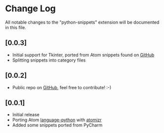 # Change Log
All notable changes to the "python-snippets" extension will be documented in this file.

## [0.0.3]
- Initial support for Tkinter, ported from Atom snippets found on [GitHub](https://github.com/adiultra/python-snippets) 
- Splitting snippets into category files

## [0.0.2]
- Public repo on [GitHub](https://github.com/cstrap/python-snippets), feel free to contribute! :-)

## [0.0.1]
- Initial release
- Porting Atom [language-python](https://github.com/atom/language-python) with [atomizr](https://www.npmjs.com/package/node-atomizr)  
- Added some snippets ported from PyCharm